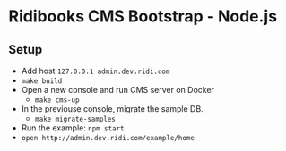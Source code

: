 # Ridibooks CMS Bootstrap - Node.js

## Setup

- Add host `127.0.0.1 admin.dev.ridi.com`
- `make build`
- Open a new console and run CMS server on Docker
  - `make cms-up`
- In the previouse console, migrate the sample DB.
  - `make migrate-samples`
- Run the example: `npm start`
- `open http://admin.dev.ridi.com/example/home`
